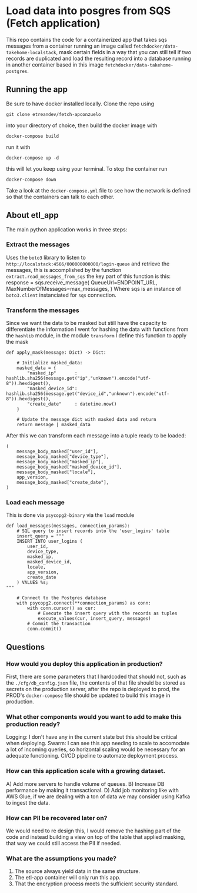 # Load data into posgres from SQS (Fetch application)

This repo contains the code for a containerized app that takes sqs messages from a container running an image called `fetchdocker/data-takehome-localstack`, mask certain fields in a way that you can still tell if two records are duplicated and load the resulting record into a database running in another container based in this image `fetchdocker/data-takehome-postgres`.

## Running the app
Be sure to have docker installed locally.
Clone the repo using 

    git clone etreandev/fetch-apconzuelo
into your directory of choice, then build the docker image with

    docker-compose build
run it with

    docker-compose up -d 
this will let you keep using your terminal.
To stop the container run 

    docker-compose down
Take a look at the `docker-compose.yml` file to see how the network is defined so that the containers can talk to each other.


## About etl_app
The main python application works in three steps:
### Extract the messages
Uses the `boto3` library to listen to `http://localstack:4566/000000000000/login-queue` and retrieve the messages, this is accomplished by the function `extract.read_messages_from_sqs` the key part of this function is this:
            response = sqs.receive_message(
            QueueUrl=ENDPOINT_URL,
            MaxNumberOfMessages=max_messages,
        )
Where sqs is an instance of `boto3.client` instanciated for `sqs` connection.
### Transform the messages
Since we want the data to be masked but still have the capacity to differentiate the information I went for hashing the data with functions from the `hashlib` module, in the module `transform` I define this function to apply the mask

    def apply_mask(message: Dict) -> Dict:

        # Initialize masked_data:
        masked_data = {
            "masked_ip"       : hashlib.sha256(message.get("ip","unknown").encode("utf-8")).hexdigest(),
            "masked_device_id": hashlib.sha256(message.get("device_id","unknown").encode("utf-8")).hexdigest(),
            "create_date"     : datetime.now()
        }
    
        # Update the message dict with masked data and return
        return message | masked_data

After this we can transform each message into a tuple ready to be loaded:
    
    (
        message_body_masked["user_id"],
        message_body_masked["device_type"],
        message_body_masked["masked_ip"],
        message_body_masked["masked_device_id"],
        message_body_masked["locale"],
        app_version,
        message_body_masked["create_date"],
    )
### Load each message
This is done via `psycopg2-binary` via the `load` module

    def load_messages(messages, connection_params):
        # SQL query to insert records into the 'user_logins' table
        insert_query = """
        INSERT INTO user_logins (
            user_id,
            device_type,
            masked_ip,
            masked_device_id,
            locale,
            app_version,
            create_date
        ) VALUES %s;
    """ 

        # Connect to the Postgres database
        with psycopg2.connect(**connection_params) as conn:
            with conn.cursor() as cur:
                # Execute the insert query with the records as tuples
                execute_values(cur, insert_query, messages)
            # Commit the transaction
            conn.commit()
## Questions
### How would you deploy this application in production?
First, there are some parameters that I hardcoded that should not, such as the `./cfg/db_config.json` file, the contents of that file should be stored as secrets on the production server, after the repo is deployed to prod, the PROD's `docker-compose` file should be updated to build this image in production.

### What other components would you want to add to make this production ready?
Logging: I don't have any in the current state but this should be critical when deploying.
Swarm: I can see this app needing to scale to accomodate a lot of incoming queries, so horizontal scaling would be necessary for an adequate functioning.
CI/CD pipeline to automate deployment process.

### How can this application scale with a growing dataset.
A) Add more servers to handle volume of queues.
B) Increase DB performance by making it transactional.
D) Add job monitoring like with AWS Glue, if we are dealing with a ton of data we may consider using Kafka to ingest the data.

### How can PII be recovered later on?
We would need to re design this, I would remove the hashing part of the code and instead building a view on top of the table that applied masking, that way we could still access the PII if needed.

### What are the assumptions you made?
1. The source always yield data in the same structure.
2. The etl-app container will only run this app.
3. That the encryption process meets the sufficient security standard.
